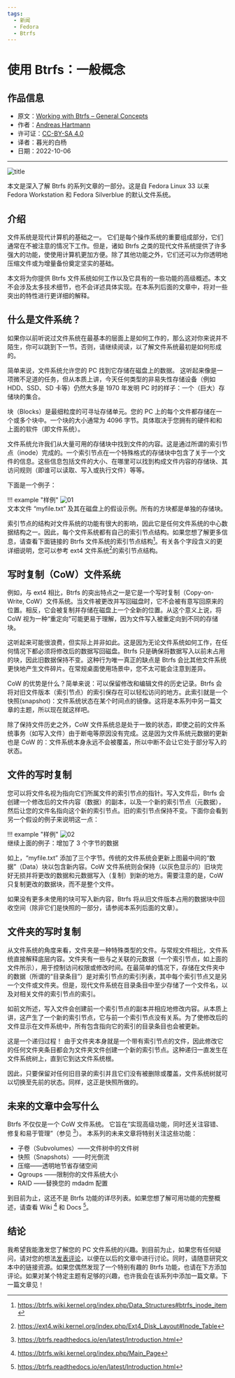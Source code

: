 ```yaml
---
tags:
  - 新闻
  - Fedora
  - Btrfs
---
```


# 使用 Btrfs：一般概念

## 作品信息

- 原文：[Working with Btrfs – General Concepts](https://fedoramagazine.org/working-with-btrfs-general-concepts/)
- 作者：[Andreas Hartmann](https://fedoramagazine.org/author/hartan/)
- 许可证：[CC-BY-SA 4.0](http://creativecommons.org/licenses/by-sa/4.0/)
- 译者：暮光的白杨
- 日期：2022-10-06

----

![title](./images/2022-10/working_w_btrfs_general-1024x433.jpg)

本文是深入了解 Btrfs 的系列文章的一部分。这是自 Fedora Linux 33 以来 Fedora Workstation 和 Fedora Silverblue 的默认文件系统。

## 介绍

文件系统是现代计算机的基础之一。 它们是每个操作系统的重要组成部分，它们通常在不被注意的情况下工作。但是，诸如 Btrfs 之类的现代文件系统提供了许多强大的功能，使使用计算机更加方便。除了其他功能之外，它们还可以为你透明地压缩文件或为增量备份奠定坚实的基础。

本文将为你提供 Btrfs 文件系统如何工作以及它具有的一些功能的高级概述。本文不会涉及太多技术细节，也不会详述具体实现。在本系列后面的文章中，将对一些突出的特性进行更详细的解释。

## 什么是文件系统？

如果你以前听说过文件系统在最基本的层面上是如何工作的，那么这对你来说并不陌生，你可以跳到下一节。否则，请继续阅读，以了解文件系统最初是如何形成的。

简单来说，文件系统允许您的 PC 找到它存储在磁盘上的数据。 这听起来像是一项微不足道的任务，但从本质上讲，今天任何类型的非易失性存储设备（例如 HDD、SSD、SD 卡等）仍然大多是 1970 年发明 PC 时的样子：一个（巨大）存储块的集合。

块（Blocks）是最细粒度的可寻址存储单元。您的 PC 上的每个文件都存储在一个或多个块中。一个块的大小通常为 4096 字节。具体取决于您拥有的硬件和和上面的软件（即文件系统）。

文件系统允许我们从大量可用的存储块中找到文件的内容。这是通过所谓的索引节点（inode）完成的。一个索引节点在一个特殊格式的存储块中包含了关于一个文件的信息。这些信息包括文件的大小、在哪里可以找到构成文件内容的存储块、其访问规则（即谁可以读取、写入或执行文件）等等。

下面是一个例子：

!!! example "样例"
    ![01](./images/2022-10/file_regular-1024x497.png)  
    文本文件 “myfile.txt” 及其在磁盘上的假设示例。所有的方块都是单独的存储块。

索引节点的结构对文件系统的功能有很大的影响，因此它是任何文件系统的中心数据结构之一。因此，每个文件系统都有自己的索引节点结构。如果您想了解更多信息，请查看下面链接的 Btrfs 文件系统的索引节点结构[^1]。有关各个字段含义的更详细说明，您可以参考 ext4 文件系统[^2]的索引节点结构。

## 写时复制（CoW）文件系统

例如，与 ext4 相比，Btrfs 的突出特点之一是它是一个写时复制（Copy-on-Write, CoW）文件系统。当文件被更改并写回磁盘时，它不会被有意写回原来的位置。相反，它会被复制并存储在磁盘上一个全新的位置。从这个意义上说，将 CoW 视为一种“重定向”可能更易于理解，因为文件写入被重定向到不同的存储块。

这听起来可能很浪费，但实际上并非如此。这是因为无论文件系统如何工作，在任何情况下都必须将修改后的数据写回磁盘。Btrfs 只是确保将数据写入以前未占用的块，因此旧数据保持不变。这种行为唯一真正的缺点是 Btrfs 会比其他文件系统更快地产生文件碎片。在常规桌面使用场景中，您不太可能会注意到差异。

CoW 的优势是什么？简单来说：可以保留修改和编辑文件的历史记录。Btrfs 会将对旧文件版本（索引节点）的索引保存在可以轻松访问的地方。此索引就是一个快照(snapshot)：文件系统状态在某个时间点的镜像。这将是本系列中另一篇文章的主题，所以现在就这样吧。

除了保持文件历史之外，CoW 文件系统总是处于一致的状态，即使之前的文件系统事务（如写入文件）由于断电等原因没有完成。这是因为文件系统元数据的更新也是 CoW 的：文件系统本身永远不会被覆盖，所以中断不会让它处于部分写入的状态。

## 文件的写时复制

您可以将文件名视为指向它们所属文件的索引节点的指针。写入文件后，Btrfs 会创建一个修改后的文件内容（数据）的副本，以及一个新的索引节点（元数据），然后让您的文件名指向这个新的索引节点。旧的索引节点保持不变。下面你会看到另一个假设的例子来说明这一点：

!!! example "样例"
    ![02](./images/2022-10/file_cow.png)  
    继续上面的例子：增加了 3 个字节的数据  

如上，“myfile.txt” 添加了三个字节。传统的文件系统会更新上图最中间的“数据”（Data）块以包含新内容。CoW 文件系统则会保持（以灰色显示的）旧块完好无损并将更改的数据和元数据写入（复制）到新的地方。需要注意的是，CoW 只复制更改的数据块，而不是整个文件。

如果没有更多未使用的块可写入新内容，Btrfs 将从旧文件版本占用的数据块中回收空间（除非它们是快照的一部分，请参阅本系列后面的文章）。

## 文件夹的写时复制

从文件系统的角度来看，文件夹是一种特殊类型的文件。与常规文件相比，文件系统直接解释底层内容。文件夹有一些与之关联的元数据（一个索引节点，如上面的文件所示），用于控制访问权限或修改时间。在最简单的情况下，存储在文件夹中的数据（所谓的“目录条目”）是对索引节点的索引列表，其中每个索引节点又是另一个文件或文件夹。但是，现代文件系统在目录条目中至少存储了一个文件名，以及对相关文件的索引节点的索引。

如前文所述，写入文件会创建前一个索引节点的副本并相应地修改内容。从本质上讲，这产生了一个新的索引节点，它与前一个索引节点没有关系。为了使修改后的文件显示在文件系统中，所有包含指向它的索引的目录条目也会被更新。

这是一个递归过程！ 由于文件夹本身就是一个带有索引节点的文件，因此修改它的任何文件夹条目都会为文件夹文件创建一个新的索引节点。这种递归一直发生在文件系统树上，直到它到达文件系统根。

因此，只要保留对任何旧目录的索引并且它们没有被删除或覆盖，文件系统树就可以切换至先前的状态。同样，这正是快照所做的。

## 未来的文章中会写什么

Btrfs 不仅仅是一个 CoW 文件系统。 它旨在“实现高级功能，同时还关注容错、修复和易于管理”（参见 [^3]）。 本系列的未来文章将特别关注这些功能：

- 子卷（Subvolumes）——文件树中的文件树
- 快照（Snapshots）——时光倒流
- 压缩——透明地节省存储空间
- Qgroups ——限制你的文件系统大小
- RAID ——替换您的 mdadm 配置

到目前为止，这还不是 Btrfs 功能的详尽列表。如果您想了解可用功能的完整概述，请查看 Wiki [^4] 和 Docs [^3]。

## 结论

我希望我能激发您了解您的 PC 文件系统的兴趣。到目前为止，如果您有任何疑问，请对您的想法[发表评论](https://fedoramagazine.org/working-with-btrfs-general-concepts/#respond)，以便在以后的文章中进行讨论。同时，请随意研究文本中的链接资源。如果您偶然发现了一个特别有趣的 Btrfs 功能，也请在下方添加评论。如果对某个特定主题有足够的兴趣，也许我会在该系列中添加一篇文章。下一篇文章见！

[^1]: https://btrfs.wiki.kernel.org/index.php/Data_Structures#btrfs_inode_item
[^2]: https://ext4.wiki.kernel.org/index.php/Ext4_Disk_Layout#Inode_Table
[^3]: https://btrfs.readthedocs.io/en/latest/Introduction.html
[^4]: https://btrfs.wiki.kernel.org/index.php/Main_Page